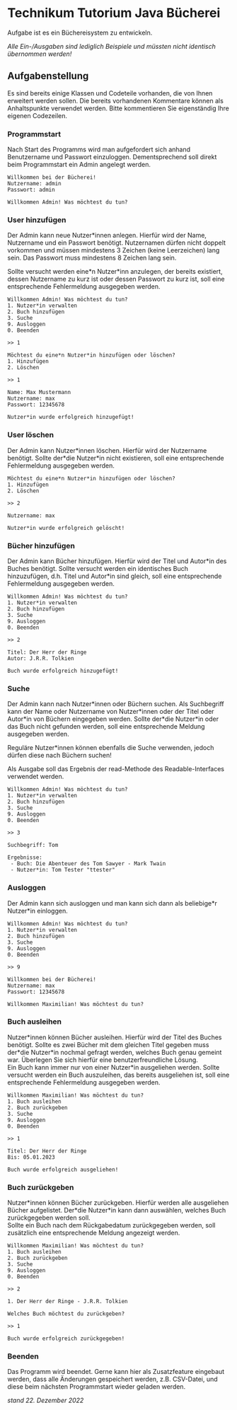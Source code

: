 # Technikum Tutorium Java Bücherei
Aufgabe ist es ein Büchereisystem zu entwickeln.

_Alle Ein-/Ausgaben sind lediglich Beispiele und müssten nicht identisch übernommen werden!_

## Aufgabenstellung
Es sind bereits einige Klassen und Codeteile vorhanden, die von Ihnen erweitert werden sollen.
Die bereits vorhandenen Kommentare können als Anhaltspunkte verwendet werden. Bitte kommentieren Sie eigenständig Ihre eigenen Codezeilen.

### Programmstart
Nach Start des Programms wird man aufgefordert sich anhand Benutzername und Passwort einzuloggen. Dementsprechend soll direkt beim Programmstart ein Admin angelegt werden.

```
Willkommen bei der Bücherei!
Nutzername: admin
Passwort: admin

Willkommen Admin! Was möchtest du tun?
```

### User hinzufügen
Der Admin kann neue Nutzer*innen anlegen. Hierfür wird der Name, Nutzername und ein Passwort benötigt.
Nutzernamen dürfen nicht doppelt vorkommen und müssen mindestens 3 Zeichen (keine Leerzeichen) lang sein. Das Passwort muss mindestens 8 Zeichen lang sein.

Sollte versucht werden eine\*n Nutzer\*inn anzulegen, der bereits existiert, dessen Nutzername zu kurz ist oder dessen Passwort zu kurz ist, soll eine entsprechende Fehlermeldung ausgegeben werden.

```
Willkommen Admin! Was möchtest du tun?
1. Nutzer*in verwalten
2. Buch hinzufügen
3. Suche
9. Ausloggen
0. Beenden

>> 1

Möchtest du eine*n Nutzer*in hinzufügen oder löschen?
1. Hinzufügen
2. Löschen

>> 1

Name: Max Mustermann
Nutzername: max
Passwort: 12345678

Nutzer*in wurde erfolgreich hinzugefügt!
```

### User löschen
Der Admin kann Nutzer\*innen löschen. Hierfür wird der Nutzername benötigt. Sollte der\*die Nutzer*in nicht existieren, soll eine entsprechende Fehlermeldung ausgegeben werden.

```
Möchtest du eine*n Nutzer*in hinzufügen oder löschen?
1. Hinzufügen
2. Löschen

>> 2

Nutzername: max

Nutzer*in wurde erfolgreich gelöscht!
```

### Bücher hinzufügen
Der Admin kann Bücher hinzufügen. Hierfür wird der Titel und Autor\*in des Buches benötigt. Sollte versucht werden ein identisches Buch hinzuzufügen, d.h. Titel und Autor\*in sind gleich, soll eine entsprechende Fehlermeldung ausgegeben werden.

```
Willkommen Admin! Was möchtest du tun?
1. Nutzer*in verwalten
2. Buch hinzufügen
3. Suche
9. Ausloggen
0. Beenden

>> 2

Titel: Der Herr der Ringe
Autor: J.R.R. Tolkien

Buch wurde erfolgreich hinzugefügt!
```

### Suche
Der Admin kann nach Nutzer*innen oder Büchern suchen. Als Suchbegriff kann der Name oder Nutzername von Nutzer\*innen oder der Titel oder Autor\*in von Büchern eingegeben werden. Sollte der\*die Nutzer\*in oder das Buch nicht gefunden werden, soll eine entsprechende Meldung ausgegeben werden.  

Reguläre Nutzer*innen können ebenfalls die Suche verwenden, jedoch dürfen diese nach Büchern suchen!

Als Ausgabe soll das Ergebnis der read-Methode des Readable-Interfaces verwendet werden.

```
Willkommen Admin! Was möchtest du tun?
1. Nutzer*in verwalten
2. Buch hinzufügen
3. Suche
9. Ausloggen
0. Beenden

>> 3

Suchbegriff: Tom

Ergebnisse:
 - Buch: Die Abenteuer des Tom Sawyer - Mark Twain
 - Nutzer*in: Tom Tester "ttester"
```

### Ausloggen
Der Admin kann sich ausloggen und man kann sich dann als beliebige\*r Nutzer\*in einloggen.

```
Willkommen Admin! Was möchtest du tun?
1. Nutzer*in verwalten
2. Buch hinzufügen
3. Suche
9. Ausloggen
0. Beenden

>> 9

Willkommen bei der Bücherei!
Nutzername: max
Passwort: 12345678

Willkommen Maximilian! Was möchtest du tun?
```

### Buch ausleihen
Nutzer\*innen können Bücher ausleihen. Hierfür wird der Titel des Buches benötigt. Sollte es zwei Bücher mit dem gleichen Titel gegeben muss der\*die Nutzer*in nochmal gefragt werden, welches Buch genau gemeint war. Überlegen Sie sich hierfür eine benutzerfreundliche Lösung.  
Ein Buch kann immer nur von einer Nutzer\*in ausgeliehen werden. Sollte versucht werden ein Buch auszuleihen, das bereits ausgeliehen ist, soll eine entsprechende Fehlermeldung ausgegeben werden.

```
Willkommen Maximilian! Was möchtest du tun?
1. Buch ausleihen
2. Buch zurückgeben
3. Suche
9. Ausloggen
0. Beenden

>> 1

Titel: Der Herr der Ringe
Bis: 05.01.2023

Buch wurde erfolgreich ausgeliehen!
```

### Buch zurückgeben
Nutzer\*innen können Bücher zurückgeben. Hierfür werden alle ausgeliehen Bücher aufgelistet. Der\*die Nutzer*in kann dann auswählen, welches Buch zurückgegeben werden soll.  
Sollte ein Buch nach dem Rückgabedatum zurückgegeben werden, soll zusätzlich eine entsprechende Meldung angezeigt werden.

```
Willkommen Maximilian! Was möchtest du tun?
1. Buch ausleihen
2. Buch zurückgeben
3. Suche
9. Ausloggen
0. Beenden

>> 2

1. Der Herr der Ringe - J.R.R. Tolkien

Welches Buch möchtest du zurückgeben?

>> 1

Buch wurde erfolgreich zurückgegeben!
```

### Beenden
Das Programm wird beendet. Gerne kann hier als Zusatzfeature eingebaut werden, dass alle Änderungen gespeichert werden, z.B. CSV-Datei, und diese beim nächsten Programmstart wieder geladen werden.

_stand 22. Dezember 2022_
